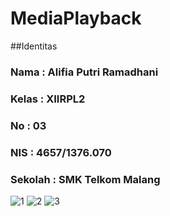 # MediaPlayback
##Identitas
### Nama    : Alifia Putri Ramadhani
### Kelas   : XIIRPL2
### No      : 03
### NIS     : 4657/1376.070
### Sekolah : SMK Telkom Malang

![1](https://user-images.githubusercontent.com/22079815/29544893-5d2085e0-8715-11e7-84e8-52fe05279750.JPG)
![2](https://user-images.githubusercontent.com/22079815/29544894-5d23082e-8715-11e7-95d0-5e9b3bce05c1.JPG)
![3](https://user-images.githubusercontent.com/22079815/29544895-5d254f80-8715-11e7-81b4-0b4ac360c95b.JPG)
